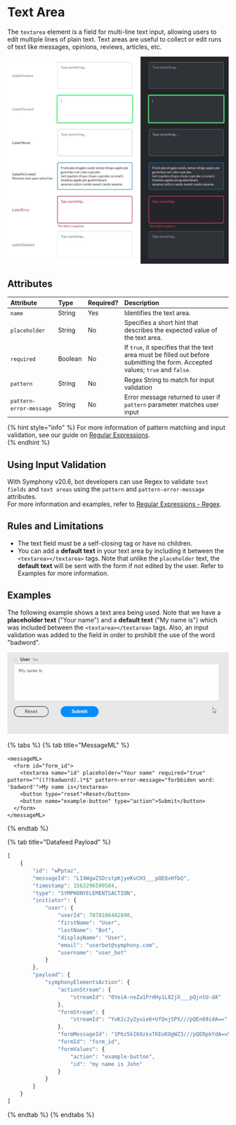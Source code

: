 # Text Area

The `textarea` element is a field for multi-line text input, allowing users to edit multiple lines of plain text. Text areas are useful to collect or edit runs of text like messages, opinions, reviews, articles, etc.

![](../../../.gitbook/assets/c819e23-text-area.jpg)

## Attributes

| Attribute | Type | Required? | Description |
| :--- | :--- | :--- | :--- |
| `name` | String | Yes | Identifies the text area. |
| `placeholder` | String | No | Specifies a short hint that describes the expected value of the text area. |
| `required` | Boolean | No | If `true`, it specifies that the text area must be filled out before submitting the form. Accepted values; `true` and `false`. |
| `pattern` | String | No | Regex String to match for input validation |
| `pattern-error-message` | String | No | Error message returned to user if `pattern` parameter matches user input |

{% hint style="info" %}
For more information of pattern matching and input validation, see our guide on [Regular Expressions](../regular-expressions-regex.md).  
{% endhint %}

## Using Input Validation

With Symphony v20.6, bot developers can use Regex to validate `text fields` and `text areas` using the `pattern` and `pattern-error-message` attributes.  
For more information and examples, refer to [Regular Expressions - Regex](../regular-expressions-regex.md).

## Rules and Limitations

* The text field must be a self-closing tag or have no children.
* You can add a **default text** in your text area by including it between the `<textarea></textarea>` tags. Note that unlike the `placeholder` text, the **default text** will be sent with the form if not edited by the user. Refer to Examples for more information.

## Examples

The following example shows a text area being used. Note that we have a **placeholder text** \("Your name"\) and a **default text** \("My name is"\) which was included between the `<textarea></textarea>` tags. Also, an input validation was added to the field in order to prohibit the use of the word "badword".

![](../../../.gitbook/assets/f3dc476-text_area-1.gif)

{% tabs %}
{% tab title="MessageML" %}
```markup
<messageML>
  <form id="form_id">
    <textarea name="id" placeholder="Your name" required="true" pattern="^((?!badword).)*$" pattern-error-message="forbbiden word: 'badword'">My name is</textarea>
    <button type="reset">Reset</button>  
    <button name="example-button" type="action">Submit</button>      
  </form>
</messageML>
```
{% endtab %}

{% tab title="Datafeed Payload" %}
```javascript
[
    {
        "id": "wPptaz",
        "messageId": "LI4WgwZSDcstpKjyeKvCH3___pQEQvHfbQ",
        "timestamp": 1563296599584,
        "type": "SYMPHONYELEMENTSACTION",
        "initiator": {
            "user": {
                "userId": 7078106482890,
                "firstName": "User",
                "lastName": "Bot",
                "displayName": "User",
                "email": "userbot@symphony.com",
                "username": "user_bot"
            }
        },
        "payload": {
            "symphonyElementsAction": {
                "actionStream": {
                    "streamId": "0YeiA-neZa1PrdHy1L82jX___pQjntU-dA"
                },
                "formStream": {
                    "streamId": "YuK1c2y2yuie6+UfQnjSPX///pQEn69idA=="
                },
                "formMessageId": "1P6z5kI6OzkxTKEoKOgWZ3///pQERpkYdA==5338",
                "formId": "form_id",
                "formValues": {
                    "action": "example-button",
                    "id": "my name is John"
                }
            }
        }
    }
]
```
{% endtab %}
{% endtabs %}

